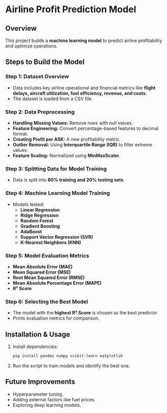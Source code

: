 # Airline Profit Prediction Model

## Overview
This project builds a **machine learning model** to predict airline profitability and optimize operations.

## Steps to Build the Model

### **Step 1: Dataset Overview**
- Data includes key airline operational and financial metrics like **flight delays, aircraft utilization, fuel efficiency, revenue, and costs**.
- The dataset is loaded from a CSV file.

### **Step 2: Data Preprocessing**
- **Handling Missing Values:** Remove rows with null values.
- **Feature Engineering:** Convert percentage-based features to decimal format.
- **Creating Profit per ASK:** A new profitability metric.
- **Outlier Removal:** Using **Interquartile Range (IQR)** to filter extreme values.
- **Feature Scaling:** Normalized using **MinMaxScaler**.

### **Step 3: Splitting Data for Model Training**
- Data is split into **80% training and 20% testing sets**.

### **Step 4: Machine Learning Model Training**
- Models tested:
  - **Linear Regression**
  - **Ridge Regression**
  - **Random Forest**
  - **Gradient Boosting**
  - **AdaBoost**
  - **Support Vector Regression (SVR)**
  - **K-Nearest Neighbors (KNN)**

### **Step 5: Model Evaluation Metrics**
- **Mean Absolute Error (MAE)**
- **Mean Squared Error (MSE)**
- **Root Mean Squared Error (RMSE)**
- **Mean Absolute Percentage Error (MAPE)**
- **R² Score**

### **Step 6: Selecting the Best Model**
- The model with the **highest R² Score** is chosen as the best predictor.
- Prints evaluation metrics for comparison.

## **Installation & Usage**
1. Install dependencies:
   ```bash
   pip install pandas numpy scikit-learn matplotlib
   ```
2. Run the script to train models and identify the best one.

## **Future Improvements**
- Hyperparameter tuning.
- Adding external factors like fuel prices.
- Exploring deep learning models.


